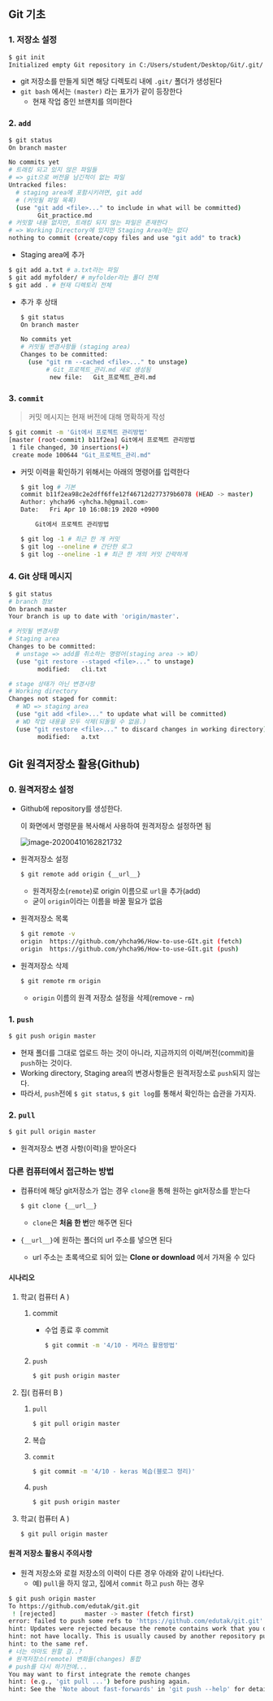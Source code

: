 ## Git 기초

### 1.  저장소 설정

```bash
$ git init
Initialized empty Git repository in C:/Users/student/Desktop/Git/.git/
```

- git 저장소를 만들게 되면 해당 디렉토리 내에 `.git/`  폴더가 생성된다
- `git bash` 에서는 `(master)` 라는 표가가 같이 등장한다
  - 현재 작업 중인 브랜치를 의미한다



### 2. `add`

```bash
$ git status
On branch master

No commits yet
# 트래킹 되고 있지 않은 파일들
# => git으로 버전을 남긴적이 없는 파일
Untracked files:
  # staging area에 포함시키려면, git add
  # (커밋될 파일 목록)
  (use "git add <file>..." to include in what will be committed)
        Git_practice.md
# 커밋할 내용 없지만, 트래킹 되지 않는 파일은 존재한다
# => Working Directory에 있지만 Staging Area에는 없다
nothing to commit (create/copy files and use "git add" to track)

```

- Staging area에 추가

```bash
$ git add a.txt # a.txt라는 파일
$ git add myfolder/ # myfolder라는 폴더 전체
$ git add . # 현재 디렉토리 전체
```

- 추가 후 상태

  ```bash
  $ git status
  On branch master
  
  No commits yet
  # 커밋될 변경사항들 (staging area)
  Changes to be committed:
    (use "git rm --cached <file>..." to unstage)
         # Git_프로젝트_관리.md 새로 생성됨
          new file:   Git_프로젝트_관리.md
  ```



### 3. `commit`

> 커밋 메시지는 현재 버전에 대해 명확하게 작성

```bash
$ git commit -m 'Git에서 프로젝트 관리방법'
[master (root-commit) b11f2ea] Git에서 프로젝트 관리방법
 1 file changed, 30 insertions(+)
 create mode 100644 "Git_프로젝트_관리.md"
```

- 커밋 이력을 확인하기 위해서는 아래의 명령어를 입력한다

  ```bash
  $ git log # 기본
  commit b11f2ea98c2e2dff6ffe12f46712d277379b6078 (HEAD -> master)
  Author: yhcha96 <yhcha.h@gmail.com>
  Date:   Fri Apr 10 16:08:19 2020 +0900
  
      Git에서 프로젝트 관리방법
  
  $ git log -1 # 최근 한 개 커밋
  $ git log --oneline # 간단한 로그
  $ git log --oneline -1 # 최근 한 개의 커밋 간략하게
  ```

### 4. Git 상태 메시지

```bash
$ git status
# branch 정보
On branch master
Your branch is up to date with 'origin/master'.

# 커밋될 변경사항
# Staging area
Changes to be committed:
  # unstage => add를 취소하는 명령어(staging area -> WD)
  (use "git restore --staged <file>..." to unstage)
        modified:   cli.txt

# stage 상태가 아닌 변경사항
# Working directory
Changes not staged for commit:
  # WD => staging area
  (use "git add <file>..." to update what will be committed)
  # WD 작업 내용을 모두 삭제(되돌릴 수 없음.)
  (use "git restore <file>..." to discard changes in working directory)
        modified:   a.txt
```



## Git 원격저장소 활용(Github)

### 0. 원격저장소 설정

- Github에 repository를 생성한다.

  이 화면에서 명령문을 복사해서 사용하여 원격저장소 설정하면 됨

  ![image-20200410162821732](images/image-20200410162821732.png)

* 원격저장소 설정

  ```bash
  $ git remote add origin {__url__}
  ```

  - 원격저장소(`remote`)로 origin 이름으로 `url`을 추가(add)
  - 굳이 `origin`이라는 이름을 바꿀 필요가 없음

* 원격저장소 목록

  ```bash
  $ git remote -v
  origin  https://github.com/yhcha96/How-to-use-GIt.git (fetch)
  origin  https://github.com/yhcha96/How-to-use-GIt.git (push)
  ```

* 원격저장소 삭제

  ```bash
  $ git remote rm origin
  ```

  - `origin` 이름의 원격 저장소 설정을 삭제(remove - `rm`)



### 1. `push`

```bash
$ git push origin master
```

- 현재 폴더를 그대로 업로드 하는 것이 아니라, 지금까지의 이력/버전(commit)을 `push`하는 것이다.
- Working directory, Staging area의 변경사항들은 원격저장소로 `push`되지 않는다.
- 따라서, `push`전에 `$ git status`, `$ git log`를 통해서 확인하는 습관을 가지자.



### 2. `pull`

```bash
$ git pull origin master
```

- 원격저장소 변경 사항(이력)을 받아온다



### 다른 컴퓨터에서 접근하는 방법

- 컴퓨터에 해당 git저장소가 업는 경우 `clone`을 통해 원하는 git저장소를 받는다

  ```bash
  $ git clone {__url__}
  ```

  - `clone`은 **처음 한 번**만 해주면 된다

- `{__url__}`에 원하는 폴더의 url 주소를 넣으면 된다

  - url 주소는 초록색으로 되어 있는 **Clone or download** 에서 가져올 수 있다

#### 시나리오

1. 학교( 컴퓨터 A )

   1. commit

      - 수업 종료 후 commit

        ```bash
        $ git commit -m '4/10 - 케라스 활용방법'
        ```

   2. `push`

      ```bash
      $ git push origin master
      ```

2. 집( 컴퓨터 B )

   1. `pull`	

      ```bash
      $ git pull origin master
      ```

   2. 복습

   3. `commit`

      ```bash
      $ git commit -m '4/10 - keras 복습(블로그 정리)'
      ```

   4. `push`

      ```bash
      $ git push origin master
      ```

3. 학교( 컴퓨터 A )

   ```bash
   $ git pull origin master
   ```



#### 원격 저장소 활용시 주의사항

- 원격 저장소와 로컬 저장소의 이력이 다른 경우 아래와 같이 나타난다.
  - 예) `pull`을 하지 않고, 집에서 `commit` 하고 `push` 하는 경우

```bash
$ git push origin master
To https://github.com/edutak/git.git
 ! [rejected]        master -> master (fetch first)
error: failed to push some refs to 'https://github.com/edutak/git.git'
hint: Updates were rejected because the remote contains work that you do
hint: not have locally. This is usually caused by another repository pushing
hint: to the same ref. 
# 너는 아마도 원할 걸..? 
# 원격저장소(remote) 변화들(changes) 통합
# push를 다시 하기전에...
You may want to first integrate the remote changes
hint: (e.g., 'git pull ...') before pushing again.
hint: See the 'Note about fast-forwards' in 'git push --help' for details.
```



# 